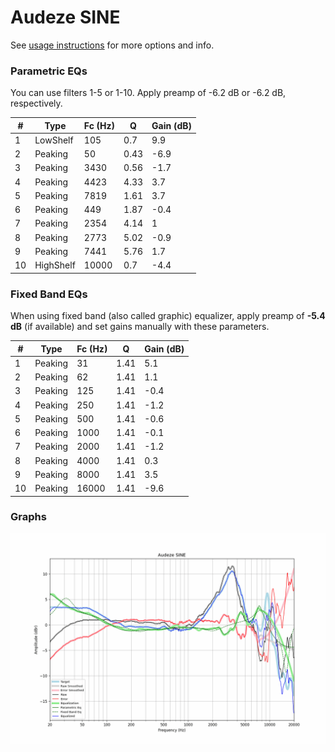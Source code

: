 # Audeze SINE
See [usage instructions](https://github.com/jaakkopasanen/AutoEq#usage) for more options and info.

### Parametric EQs
You can use filters 1-5 or 1-10. Apply preamp of -6.2 dB or -6.2 dB, respectively.

|   # | Type      |   Fc (Hz) |    Q |   Gain (dB) |
|-----|-----------|-----------|------|-------------|
|   1 | LowShelf  |       105 | 0.7  |         9.9 |
|   2 | Peaking   |        50 | 0.43 |        -6.9 |
|   3 | Peaking   |      3430 | 0.56 |        -1.7 |
|   4 | Peaking   |      4423 | 4.33 |         3.7 |
|   5 | Peaking   |      7819 | 1.61 |         3.7 |
|   6 | Peaking   |       449 | 1.87 |        -0.4 |
|   7 | Peaking   |      2354 | 4.14 |         1   |
|   8 | Peaking   |      2773 | 5.02 |        -0.9 |
|   9 | Peaking   |      7441 | 5.76 |         1.7 |
|  10 | HighShelf |     10000 | 0.7  |        -4.4 |

### Fixed Band EQs
When using fixed band (also called graphic) equalizer, apply preamp of **-5.4 dB** (if available) and set gains manually with these parameters.

|   # | Type    |   Fc (Hz) |    Q |   Gain (dB) |
|-----|---------|-----------|------|-------------|
|   1 | Peaking |        31 | 1.41 |         5.1 |
|   2 | Peaking |        62 | 1.41 |         1.1 |
|   3 | Peaking |       125 | 1.41 |        -0.4 |
|   4 | Peaking |       250 | 1.41 |        -1.2 |
|   5 | Peaking |       500 | 1.41 |        -0.6 |
|   6 | Peaking |      1000 | 1.41 |        -0.1 |
|   7 | Peaking |      2000 | 1.41 |        -1.2 |
|   8 | Peaking |      4000 | 1.41 |         0.3 |
|   9 | Peaking |      8000 | 1.41 |         3.5 |
|  10 | Peaking |     16000 | 1.41 |        -9.6 |

### Graphs
![](./Audeze%20SINE.png)
